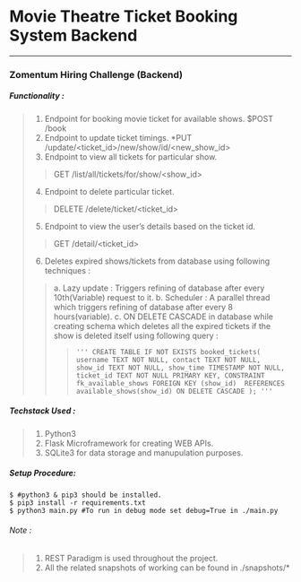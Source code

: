 # Movie Theatre Ticket Booking System Backend
---
### Zomentum Hiring Challenge (Backend)

##### Functionality :
> 1. Endpoint for booking movie ticket for available shows.
>   $POST /book
> 2. Endpoint to update ticket timings.
>   *PUT /update/<ticket_id>/new/show/id/<new_show_id>
> 3. Endpoint to view all tickets for particular show.
>> GET /list/all/tickets/for/show/<show_id>
> 4. Endpoint to delete particular ticket.
>> DELETE /delete/ticket/<ticket_id>
> 5. Endpoint to view the user’s details based on the ticket id.
>> GET /detail/<ticket_id>
> 6. Deletes expired shows/tickets from database using following techniques : 
>> a. Lazy update : Triggers refining of database after every 10th(Variable) request to it.
>> b. Scheduler : A parallel thread which triggers refining of database after every 8 hours(variable).
>> c. ON DELETE CASCADE in database while creating schema which deletes all the expired tickets if the show is deleted itself using following query :
>>>    `'''
        CREATE TABLE IF NOT EXISTS booked_tickets(
            username TEXT NOT NULL,
            contact TEXT NOT NULL,
            show_id TEXT NOT NULL,
            show_time TIMESTAMP NOT NULL,
            ticket_id TEXT NOT NULL PRIMARY KEY,
            CONSTRAINT fk_available_shows
                FOREIGN KEY (show_id) 
                REFERENCES available_shows(show_id)
                ON DELETE CASCADE
            );
        '''`
##### Techstack Used :
> 1. Python3
> 3. Flask Microframework for creating WEB APIs.
> 2. SQLite3 for data storage and manupulation purposes.

##### Setup Procedure:
    $ #python3 & pip3 should be installed.
    $ pip3 install -r requirements.txt
    $ python3 main.py #To run in debug mode set debug=True in ./main.py

###### Note : 
> 1. REST Paradigm is used throughout the project.
> 2. All the related snapshots of working can be found in ./snapshots/*
